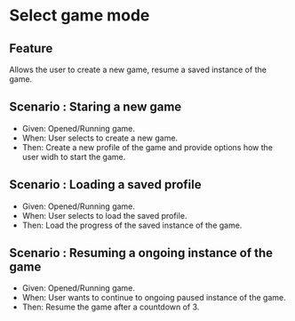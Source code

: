 # Select game mode

## Feature

Allows the user to create a new game, resume a saved instance of the game.

## Scenario : Staring a new game

- Given: Opened/Running game.
- When: User selects to create a new game.
- Then: Create a new profile of the game and provide options how the user widh
to start the game.

## Scenario : Loading a saved profile

- Given: Opened/Running game.
- When: User selects to load the saved profile.
- Then: Load the progress of the saved instance of the game.

## Scenario : Resuming a ongoing instance of the game

- Given: Opened/Running game.
- When: User wants to continue to ongoing paused instance of the game.
- Then: Resume the game after a countdown of 3.
